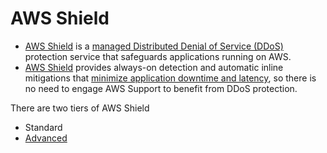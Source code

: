 # AWS Shield
- [AWS Shield](https://aws.amazon.com/shield) is a [managed Distributed Denial of Service (DDoS)](https://www.cloudflare.com/learning/ddos/what-is-a-ddos-attack/) protection service that safeguards applications running on AWS. 
- [AWS Shield](https://aws.amazon.com/shield) provides always-on detection and automatic inline mitigations that [minimize application downtime and latency](../../1_HLDDesignComponents/0_SystemGlossaries/Scalability/LatencyThroughput.md), so there is no need to engage AWS Support to benefit from DDoS protection. 

There are two tiers of AWS Shield 
- Standard
- [Advanced](https://aws.amazon.com/shield/features/)